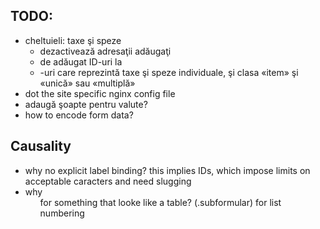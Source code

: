 TODO:
-----

* cheltuieli: taxe şi speze
  * dezactivează adresaţii adăugaţi
  * de adăugat ID-uri la <li>-uri care reprezintă
    taxe şi speze individuale, şi clasa «item» şi
    «unică» sau «multiplă»
* dot the site specific nginx config file
* adaugă şoapte pentru valute?
* how to encode form data?


Causality
---------

* why no explicit label binding? this implies IDs, which
  impose limits on acceptable caracters and need slugging
* why <ol> for something that looke like a table? (.subformular)
  for list numbering
